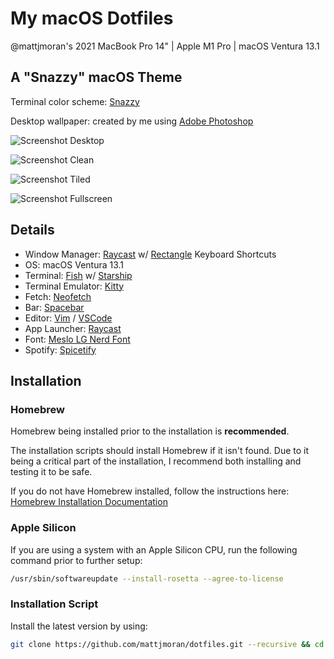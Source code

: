 # My macOS Dotfiles

@mattjmoran's 2021 MacBook Pro 14" | Apple M1 Pro | macOS Ventura 13.1  

## A "Snazzy" macOS Theme

Terminal color scheme: [Snazzy](https://github.com/sindresorhus/hyper-snazzy)

Desktop wallpaper: created by me using [Adobe Photoshop](macos/wallpaper.psd)

![Screenshot Desktop](https://i.imgur.com/tdkpOMz.png)  

![Screenshot Clean](https://imgur.com/R1AVGv5.png)

![Screenshot Tiled](https://imgur.com/R9OqkkC.png)  

![Screenshot Fullscreen](https://imgur.com/b349VU2.png)

## Details

- Window Manager: [Raycast](https://raycast.com/) w/ [Rectangle](https://rectangleapp.com/) Keyboard Shortcuts
- OS: macOS Ventura 13.1
- Terminal: [Fish](https://fishshell.com/) w/ [Starship](https://starship.rs/)
- Terminal Emulator: [Kitty](https://sw.kovidgoyal.net/kitty/)
- Fetch: [Neofetch](https://github.com/dylanaraps/neofetch)
- Bar: [Spacebar](https://github.com/cmacrae/spacebar)
- Editor: [Vim](https://www.vim.org/) / [VSCode](https://code.visualstudio.com/)
- App Launcher: [Raycast](https://raycast.com/)
- Font: [Meslo LG Nerd Font](https://www.nerdfonts.com/)
- Spotify: [Spicetify](https://spicetify.app/)

## Installation

### Homebrew

Homebrew being installed prior to the installation is **recommended**.

The installation scripts should install Homebrew if it isn't found. Due to it being a critical part of the installation, I recommend both installing and testing it to be safe.

If you do not have Homebrew installed, follow the instructions here:
[Homebrew Installation Documentation](https://docs.brew.sh/Installation)

### Apple Silicon

If you are using a system with an Apple Silicon CPU, run the following command prior to further setup:

```bash
/usr/sbin/softwareupdate --install-rosetta --agree-to-license
```

### Installation Script

Install the latest version by using:

```bash
git clone https://github.com/mattjmoran/dotfiles.git --recursive && cd dotfiles && ./install.sh
```
